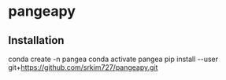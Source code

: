 # pangeapy

## Installation

conda create -n pangea
conda activate pangea
pip install --user git+https://github.com/srkim727/pangeapy.git

